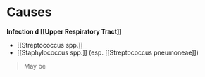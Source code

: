 # Causes
**Infection d [[Upper Respiratory Tract]]**
- [[Streptococcus spp.]]
- [[Staphylococcus spp.]] (esp. [[Streptococcus pneumoneae]])

> May be 